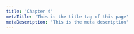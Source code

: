 ```yaml
---
title: 'Chapter 4'
metaTitle: 'This is the title tag of this page'
metaDescription: 'This is the meta description'
---
```

